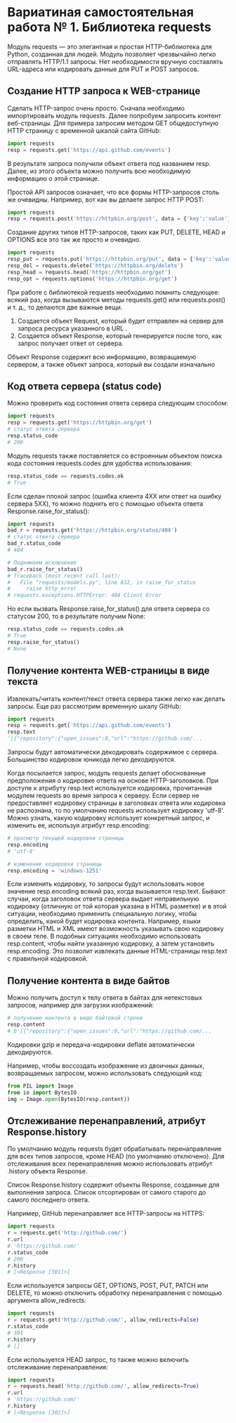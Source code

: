 # Вариатиная самостоятельная работа № 1. Библиотека requests
Модуль requests — это элегантная и простая HTTP-библиотека для Python, созданная для людей. Модуль позволяет чрезвычайно легко отправлять HTTP/1.1 запросы. Нет необходимости вручную составлять URL-адреса или кодировать данные для PUT и POST запросов.

## Создание HTTP запроса к WEB-странице
Сделать HTTP-запрос очень просто. Сначала необходимо импортировать модуль requests. Далее попробуем запросить контент веб-страницы. Для примера запросим методом GET общедоступную HTTP страницу с временной шкалой сайта GitHub:
```python
import requests
resp = requests.get('https://api.github.com/events')
```
В результате запроса получили объект ответа под названием resp. Далее, из этого объекта можно получить всю необходимую информацию о этой странице.

Простой API запросов означает, что все формы HTTP-запросов столь же очевидны. Например, вот как вы делаете запрос HTTP POST:
```python
import requests
resp = requests.post('https://httpbin.org/post', data = {'key':'value'})
```
Создание других типов HTTP-запросов, таких как PUT, DELETE, HEAD и OPTIONS все это так же просто и очевидно.
```python
import requests
resp_put = requests.put('https://httpbin.org/put', data = {'key':'value'})
resp_del = requests.delete('https://httpbin.org/delete')
resp_head = requests.head('https://httpbin.org/get')
resp_opt = requests.options('https://httpbin.org/get')
```
При работе с библиотекой requests необходимо помнить следующее: всякий раз, когда вызываются методы requests.get() или requests.post() и т. д., то делаются две важные вещи.
1. Создается объект Request, который будет отправлен на сервер для запроса ресурса указанного в URL .
2. Создается объект Response, который генерируется после того, как запрос получает ответ от сервера.

Объект Response содержит всю информацию, возвращаемую сервером, а также объект запроса, который вы создали изначально

## Код ответа сервера (status code)
Можно проверить код состояния ответа сервера следующим способом:
```python
import requests
resp = requests.get('https://httpbin.org/get')
# статус ответа сервера
resp.status_code
# 200
```
Модуль requests также поставляется со встроенным объектом поиска кода состояния requests.codes для удобства использования:
```python
resp.status_code == requests.codes.ok
# True
```
Если сделан плохой запрос (ошибка клиента 4XX или ответ на ошибку сервера 5XX), то можно поднять его с помощью объекта ответа Response.raise_for_status():
```python
import requests
bad_r = requests.get('https://httpbin.org/status/404')
# статус ответа сервера
bad_r.status_code
# 404

# Поднимаем исключение
bad_r.raise_for_status()
# Traceback (most recent call last):
#   File "requests/models.py", line 832, in raise_for_status
#     raise http_error
# requests.exceptions.HTTPError: 404 Client Error
```
Но если вызвать Response.raise_for_status() для ответа сервера со статусом 200, то в результате получим None:
```python
resp.status_code == requests.codes.ok
# True
resp.raise_for_status()
# None
```

## Получение контента WEB-страницы в виде текста
Извлекать/читать контент/текст ответа сервера также легко как делать запросы. Еще раз рассмотрим временную шкалу GitHub:
```python
import requests
resp = requests.get('https://api.github.com/events')
resp.text
'[{"repository":{"open_issues":0,"url":"https://github.com/...
```
Запросы будут автоматически декодировать содержимое с сервера. Большинство кодировок юникода легко декодируются.

Когда посылается запрос, модуль requests делает обоснованные предположения о кодировке ответа на основе HTTP-заголовков. При доступе к атрибуту resp.text используется кодировка, прочитанная модулем requests во время запроса к серверу. Если сервер не предоставляет кодировку страницы в заголовках ответа или кодировка не распознана, то по умолчанию requests использует кодировку 'utf-8'. Можно узнать, какую кодировку использует конкретный запрос, и изменить ее, используя атрибут resp.encoding:
```python
# просмотр текущей кодировки страницы
resp.encoding
# 'utf-8'

# изменение кодировки страницы
resp.encoding = 'windows-1251'
```
Если изменить кодировку, то запросы будут использовать новое значение resp.encoding всякий раз, когда вызывается resp.text. Бывают случаи, когда заголовок ответа сервера выдает неправильную кодировку (отличную от той которая указана в HTML разметке) и в этой ситуации, необходимо применить специальную логику, чтобы определить, какой будет кодировка контента. Например, языки разметки HTML и XML имеют возможность указывать свою кодировку в своем теле. В подобных ситуациях необходимо использовать resp.content, чтобы найти указанную кодировку, а затем установить resp.encoding. Это позволит извлекать данные HTML-страницы resp.text с правильной кодировкой.

## Получение контента в виде байтов
Можно получить доступ к телу ответа в байтах для нетекстовых запросов, например для загрузки изображений:
```python
# получение контента в виде байтовой строки
resp.content
# b'[{"repository":{"open_issues":0,"url":"https://github.com/...
```
Кодировки gzip и передача-кодировки deflate автоматически декодируются.

Например, чтобы воссоздать изображение из двоичных данных, возвращаемых запросом, можно использовать следующий код:
```python
from PIL import Image
from io import BytesIO
img = Image.open(BytesIO(resp.content))
```

## Отслеживание перенаправлений, атрибут Response.history
По умолчанию модуль requests будет обрабатывать перенаправление для всех типов запросов, кроме HEAD (по умолчанию отключено). Для отслеживания всех перенаправления можно использовать атрибут .history объекта Response.

Список Response.history содержит объекты Response, созданные для выполнения запроса. Список отсортирован от самого старого до самого последнего ответа.

Например, GitHub перенаправляет все HTTP-запросы на HTTPS:
```python
import requests
r = requests.get('http://github.com/')
r.url
# 'https://github.com/'
r.status_code
# 200
r.history
# [<Response [301]>]
```
Если используется запросы GET, OPTIONS, POST, PUT, PATCH или DELETE, то можно отключить обработку перенаправления с помощью аргумента allow_redirects:
```python
import requests
r = requests.get('http://github.com/', allow_redirects=False)
r.status_code
# 301
r.history
# []
```
Если используется HEAD запрос, то также можно включить отслеживание перенаправления:
```python
import requests
r = requests.head('http://github.com/', allow_redirects=True)
r.url
# 'https://github.com/'
r.history
# [<Response [301]>]
```
